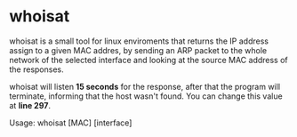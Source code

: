 # whoisat

whoisat is a small tool for linux enviroments that returns the IP address assign to a given MAC addres, by sending an ARP packet to the whole network of the selected interface and looking at the source MAC address of the responses. 

whoisat will listen **15 seconds** for the response, after that the program will terminate, informing that the host wasn't found. You can change this value at **line 297**.

Usage: whoisat [MAC] [interface]
